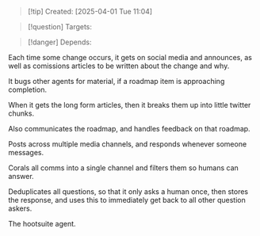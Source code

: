 
>[!tip] Created: [2025-04-01 Tue 11:04]

>[!question] Targets: 

>[!danger] Depends: 

Each time some change occurs, it gets on social media and announces, as well as comissions articles to be written about the change and why.

It bugs other agents for material, if a roadmap item is approaching completion.

When it gets the long form articles, then it breaks them up into little twitter chunks.

Also communicates the roadmap, and handles feedback on that roadmap.

Posts across multiple media channels, and responds whenever someone messages.

Corals all comms into a single channel and filters them so humans can answer.

Deduplicates all questions, so that it only asks a human once, then stores the response, and uses this to immediately get back to all other question askers.

The hootsuite agent.